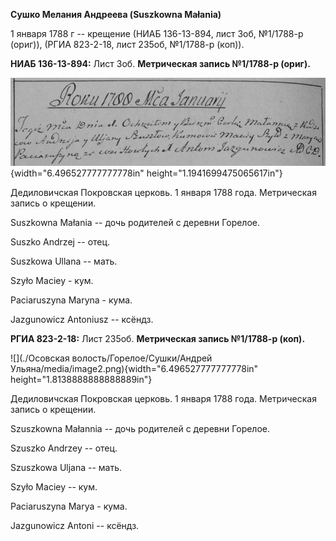 **Сушко Мелания Андреева (Suszkowna Małania)**

1 января 1788 г -- крещение (НИАБ 136-13-894, лист 3об, №1/1788-р
(ориг)), (РГИА 823-2-18, лист 235об, №1/1788-р (коп)).

**НИАБ 136-13-894:** Лист 3об. **Метрическая запись №1/1788-р (ориг).**

![](./media/1256c4e3ceb9012312af78ab1c0f98efc4d322d5.png){width="6.496527777777778in"
height="1.1941699475065617in"}

Дедиловичская Покровская церковь. 1 января 1788 года. Метрическая запись
о крещении.

Suszkowna Małania -- дочь родителей с деревни Горелое.

Suszko Andrzej -- отец.

Suszkowa Ullana -- мать.

Szyło Maciey - кум.

Paciaruszyna Maryna - кума.

Jazgunowicz Antoniusz -- ксёндз.

**РГИА 823-2-18:** Лист 235об. **Метрическая запись №1/1788-р (коп).**

![](./Осовская волость/Горелое/Сушки/Андрей Ульяна/media/image2.png){width="6.496527777777778in"
height="1.8138888888888889in"}

Дедиловичская Покровская церковь. 1 января 1788 года. Метрическая запись
о крещении.

Szuszkowna Małannia -- дочь родителей с деревни Горелое.

Szuszko Andrzey -- отец.

Szuszkowa Uljana -- мать.

Szyło Maciey -- кум.

Paciaruszyna Marya - кума.

Jazgunowicz Antoni -- ксёндз.
